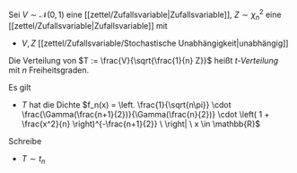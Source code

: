 Sei $V \sim \mathcal{N}(0, 1)$ eine [[zettel/Zufallsvariable|Zufallsvariable]], $Z \sim \chi_n^2$ eine [[zettel/Zufallsvariable|Zufallsvariable]] mit
- $V, Z$ [[zettel/Zufallsvariable/Stochastische Unabhängigkeit|unabhängig]]

Die Verteilung von $T := \frac{V}{\sqrt{\frac{1}{n} Z}}$ heißt *t-Verteilung* mit $n$ Freiheitsgraden.

Es gilt
- $T$ hat die Dichte $f_n(x) = \left. \frac{1}{\sqrt{n\pi}} \cdot \frac{\Gamma(\frac{n+1}{2})}{\Gamma(\frac{n}{2})} \cdot \left( 1 + \frac{x^2}{n} \right)^{-\frac{n+1}{2}} \ \right| \ x \in \mathbb{R}$

Schreibe
- $T \sim t_n$